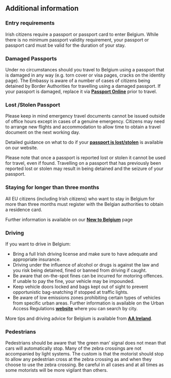 ## Additional information

### **Entry requirements**

Irish citizens require a passport or passport card to enter Belgium. While there is no minimum passport validity requirement, your passport or passport card must be valid for the duration of your stay.

### **Damaged Passports**

Under no circumstances should you travel to Belgium using a passport that is damaged in any way (e.g. torn cover or visa pages, cracks on the identity page). The Embassy is aware of a number of cases of citizens being detained by Border Authorities for travelling using a damaged passport. If your passport is damaged, replace it via [**Passport Online**](https://www.ireland.ie/en/dfa/passports/passport-online/) prior to travel.

### **Lost /Stolen Passport**

Please keep in mind emergency travel documents cannot be issued outside of office hours except in cases of a genuine emergency. Citizens may need to arrange new flights and accommodation to allow time to obtain a travel document on the next working day.

Detailed guidance on what to do if your [**passport is lost/stolen**](https://www.ireland.ie/en/dfa/overseas-travel/assistance-abroad/lost-stolen-passport/) is available on our website.

Please note that once a passport is reported lost or stolen it cannot be used for travel, even if found. Travelling on a passport that has previously been reported lost or stolen may result in being detained and the seizure of your passport.

### **Staying for longer than three months**

All EU citizens (including Irish citizens) who want to stay in Belgium for more than three months must register with the Belgian authorities to obtain a residence card.

Further information is available on our [**New to Belgium**](https://www.ireland.ie/en/belgium/brussels/services/new-to-belgium/) page

### **Driving**

If you want to drive in Belgium:

* Bring a full Irish driving license and make sure to have adequate and appropriate insurance.
* Driving under the influence of alcohol or drugs is against the law and you risk being detained, fined or banned from driving if caught.
* Be aware that on-the-spot fines can be incurred for motoring offences. If unable to pay the fine, your vehicle may be impounded.
* Keep vehicle doors locked and bags kept out of sight to prevent opportunistic bag-snatching if stopped at traffic lights.
* Be aware of low emissions zones prohibiting certain types of vehicles from specific urban areas. Further information is available on the Urban Access Regulations [**website**](https://www.urbanaccessregulations.eu/) where you can search by city.

More tips and driving advice for Belgium is available from [**AA Ireland**](http://www.theaa.ie/aa/summer-driving/belgium.aspx).

### **Pedestrians**

Pedestrians should be aware that ‘the green man’ signal does not mean that cars will automatically stop. Many of the zebra crossings are not accompanied by light systems. The custom is that the motorist should stop to allow any pedestrian cross at the zebra crossing as and when they choose to use the zebra crossing. Be careful in all cases and at all times as some motorists will be more vigilant than others.